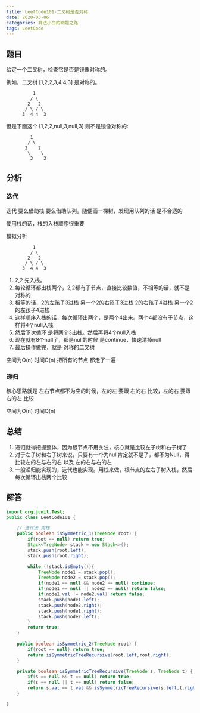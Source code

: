 ```yaml
---
title: LeetCode101-二叉树是否对称
date: 2020-03-06
categories: 算法小白的刷题之路
tags: LeetCode
---
```


## 题目
给定一个二叉树，检查它是否是镜像对称的。

例如，二叉树 [1,2,2,3,4,4,3] 是对称的。

```
	      1
	     / \
	    2   2
	   / \ / \
	  3  4 4  3
```
 但是下面这个 [1,2,2,null,3,null,3] 则不是镜像对称的:
 ```
	      1
	     / \
	    2    2
	     \    \
	      3    3
```

## 分析
### 迭代
迭代 要么借助栈 要么借助队列。随便画一棵树，发现用队列的话 是不合适的

使用栈的话，栈的入栈顺序很重要

模拟分析
```
	      1
	     / \
	    2   2
	   / \ / \
	  3  4 4  3
```
1. 2,2 先入栈。
2. 每轮循环都出栈两个，2,2都有子节点，直接比较数值，不相等的话，就不是对称的
3. 相等的话，2的左孩子3进栈 另一个2的右孩子3进栈 2的右孩子4进栈 另一个2的左孩子4进栈
4. 这样顺序入栈的话，每次循环出两个，是两个4出来。两个4都没有子节点，这样将4个null入栈
5. 然后下次循环 是将两个3出栈。然后再将4个null入栈
6. 现在就有8个null了，都是null的时候 是continue，快速清掉null
7. 最后操作做完，就是 对称的二叉树

空间为O(n) 时间O(n) 把所有的节点 都走了一遍

### 递归

核心思路就是 左右节点都不为空的时候，左的左 要跟 右的右 比较，左的右 要跟 右的左 比较

空间为O(n) 时间O(n)

## 总结
1. 递归就得把握整体，因为根节点不用关注，核心就是比较左子树和右子树了
2. 对于左子树和右子树来说，只要有一个为null肯定就不是了，都不为Null，得比较左的左与右的右 以及 左的右与右的左
3. 一般递归能实现的，迭代也能实现。用栈来做，根节点的左右子树入栈，然后每次循环出栈两个比较

## 解答

````java
import org.junit.Test;
public class LeetCode101 {

	// 迭代法 用栈
	public boolean isSymmetric_1(TreeNode root) {
		if(root == null) return true;
		Stack<TreeNode> stack = new Stack<>();
		stack.push(root.left);
		stack.push(root.right);

		while (!stack.isEmpty()){
			TreeNode node1 = stack.pop();
			TreeNode node2 = stack.pop();
			if(node1 == null && node2 == null) continue;
			if(node1 == null || node2 == null) return false;
			if(node1.val != node2.val) return false;
			stack.push(node1.left);
			stack.push(node2.right);
			stack.push(node1.right);
			stack.push(node2.left);
		}
		return true;
	}

	public boolean isSymmetric_2(TreeNode root) {
		if(root == null) return true;
		return isSymmetricTreeRecursive(root.left,root.right);
	}

	private boolean isSymmetricTreeRecursive(TreeNode s, TreeNode t) {
		if(s == null && t == null) return true;
		if(s == null || t == null) return false;
		return s.val == t.val && isSymmetricTreeRecursive(s.left,t.right) && isSymmetricTreeRecursive(s.right,t.left);
	}

}

````









